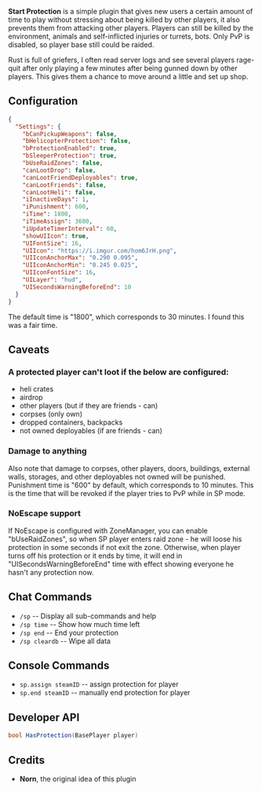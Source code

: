 **Start Protection** is a simple plugin that gives new users a certain amount of time to play without stressing about being killed by other players, it also prevents them from attacking other players. Players can still be killed by the environment, animals and self-inflicted injuries or turrets, bots. Only PvP is disabled, so player base still could be raided.

Rust is full of griefers, I often read server logs and see several players rage-quit after only playing a few minutes after being gunned down by other players. This gives them a chance to move around a little and set up shop.

## Configuration

```json
{
  "Settings": {
    "bCanPickupWeapons": false,
    "bHelicopterProtection": false,
    "bProtectionEnabled": true,
    "bSleeperProtection": true,
    "bUseRaidZones": false,
    "canLootDrop": false,
    "canLootFriendDeployables": true,
    "canLootFriends": false,
    "canLootHeli": false,
    "iInactiveDays": 1,
    "iPunishment": 600,
    "iTime": 1800,
    "iTimeAssign": 3600,
    "iUpdateTimerInterval": 60,
    "showUIIcon": true,
    "UIFontSize": 16,
    "UIIcon": "https://i.imgur.com/hom6JrH.png",
    "UIIconAnchorMax": "0.290 0.095",
    "UIIconAnchorMin": "0.245 0.025",
    "UIIconFontSize": 16,
    "UILayer": "hud",
    "UISecondsWarningBeforeEnd": 10
  }
}
```

The default time is "1800", which corresponds to 30 minutes. I found this was a fair time.

## Caveats

### A protected player can't loot if the below are configured:

- heli crates
- airdrop
- other players (but if they are friends - can)
- corpses (only own)
- dropped containers, backpacks
- not owned deployables (if are friends - can)

### Damage to anything

Also note that damage to corpses, other players, doors, buildings, external walls, storages, and other deployables not owned will be punished.
Punishment time is "600" by default, which corresponds to 10 minutes. This is the time that will be revoked if the player tries to PvP while in SP mode.

### NoEscape support

If NoEscape is configured with ZoneManager, you can enable "bUseRaidZones", so when SP player enters raid zone - he will loose his protection in some seconds if not exit the zone.
Otherwise, when player turns off his protection or it ends by time, it will end in "UISecondsWarningBeforeEnd" time with effect showing everyone he hasn't any protection now.

## Chat Commands

- `/sp` -- Display all sub-commands and help
- `/sp time` -- Show how much time left
- `/sp end` -- End your protection
- `/sp cleardb` -- Wipe all data

## Console Commands

- `sp.assign steamID` -- assign protection for player
- `sp.end steamID` -- manually end protection for player

## Developer API

```csharp
bool HasProtection(BasePlayer player)
```

## Credits

- **Norn**, the original idea of this plugin